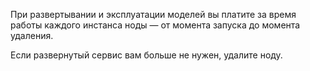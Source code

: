 При развертывании и эксплуатации моделей вы платите за время работы каждого инстанса ноды — от момента запуска до момента удаления.

Если развернутый сервис вам больше не нужен, удалите ноду.
